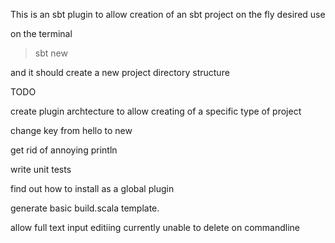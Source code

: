 This is an sbt plugin to allow creation of an sbt project on the fly
desired use 

on the terminal 
>sbt new

and it should create a new project directory structure 

TODO

create plugin archtecture to allow creating of a specific type of project

change key from hello to new 

get rid of annoying println 

write unit tests 

find out how to install as a global plugin

generate basic build.scala template.

allow full text input editiing currently unable to delete on commandline